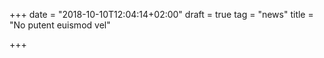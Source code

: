 +++
date = "2018-10-10T12:04:14+02:00"
draft = true
tag = "news"
title = "No putent euismod vel"

+++
